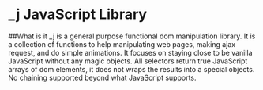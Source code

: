_j JavaScript Library
=====================

##What is it
_j is a general purpose functional dom manipulation library. It is a collection of functions to help manipulating web pages, making ajax request, and do simple animations. It focuses on staying close to be vanilla JavaScript without any magic objects. All selectors return true JavaScript arrays of dom elements, it does not wraps the results into a special objects. No chaining supported beyond what JavaScript supports.
